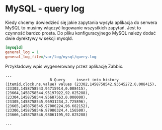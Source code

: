 MySQL - query log
=================

Kiedy chcemy dowiedzieć się jakie zapytania wysyła aplikacja do serwera MySQL to musimy włączyć logowanie wszystkich zapytań. Jest to czynność bardzo prosta. Do pliku konfiguracyjnego MySQL należy dodać dwie dyrektywy w sekcji mysqld.

``` ini
[mysqld]
general_log = 1
general_log_file=/var/log/mysql/query.log
```

Przykładowy wpis wygenerowany przez aplikację Zabbix.

```
...
                    8 Query     insert into history (itemid,clock,ns,value) values (23302,1458758542,93545272,0.008415),(23303,1458758543,94715914,0.008415),(23664,1458758544,95197922,92.025288),(23304,1458758544,95687563,0.000000),(23305,1458758545,96931234,2.725896),(23665,1458758545,97006224,96.682152),(23306,1458758546,97980324,4.156500),(23666,1458758546,98061195,92.025288)

...
```